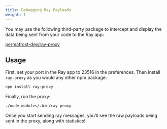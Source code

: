 ```yaml
---
title: Debugging Ray Payloads
weight: 1
---
```


You may use the following third-party package to intercept and display the data being sent from your code to the Ray app:

[permafrost-dev/ray-proxy](https://github.com/permafrost-dev/ray-proxy)

## Usage

First, set your port in the Ray app to 23516 in the preferences.  Then install `ray-proxy` as you would any other npm package:

```bash
npm install ray-proxy
```

Finally, run the proxy:

```bash
./node_modules/.bin/ray-proxy
```

Once you start sending ray messages, you'll see the raw payloads being sent in the proxy, along with statistics!
